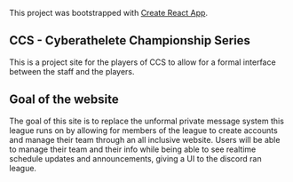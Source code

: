 This project was bootstrapped with [Create React App](https://github.com/facebook/create-react-app).

## CCS - Cyberathelete Championship Series

This is a project site for the players of CCS to allow for a formal interface between the staff and the players.

## Goal of the website

The goal of this site is to replace the unformal private message system this league runs on by allowing for members of the league to create accounts and manage their team through an all inclusive website. Users will be able to manage their team and their info while being able to see realtime schedule updates and announcements, giving a UI to the discord ran league.